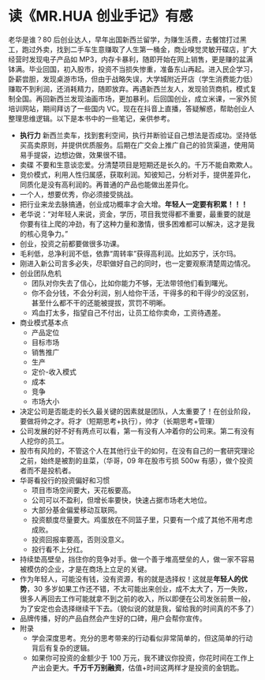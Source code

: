 # 读《MR.HUA 创业手记》有感


老华是谁？80 后创业达人，早年出国新西兰留学，为赚生活费，去餐馆打过黑工，跑过外卖，找到二手车生意赚取了人生第一桶金，商业嗅觉灵敏开碟店，扩大经营时发现电子产品如 MP3，内存卡暴利，随即开始在网上销售，更是赚的盆满钵满。毕业回国，初入股市，投资不当损失惨重，准备东山再起。进入民企学习，卧薪尝胆，发现桌游市场，但由于战略失误，大学城附近开店（学生消费能力低）赚取不到利润，还消耗精力，随即放弃。再遇新西兰友人，发现验货商机，模式复制全国。再回新西兰发现油画市场，更加暴利。后回国创业，成立米课，一家外贸培训网站，期间拜访了一些国内 VC。现在在抖音上直播，答疑解惑，帮助创业人整理思维逻辑。以下是本书中的一些笔记，亲供参考。

- **执行力** 新西兰卖车，找到套利空间，执行并断验证自己想法是否成功。坚持低买高卖原则，并提供优质服务。后期在广交会上推广自己的验货渠道，使用简易手提袋，边想边做，效果很不错。
- 卖碟 不要和生意谈恋爱。分清楚项目是短期还是长久的。千万不能自欺欺人。
- 竞价模式，利用人性归属感，获取利润。知彼知己，分析对手，提供差异化，同质化是没有高利润的。再普通的产品也能做出差异化。
- 一个人，想要优秀，你必须接受挑战。
- 把行业来龙去脉搞通，创业成功概率才会大增。**年轻人一定要有积累！！！**
- 老华说：“对年轻人来说，资金，学历，项目我觉得都不重要，最重要的就是你要有往上爬的冲劲，有了这种力量和激情，很多困难都可以解决，这才是我的核心竞争力。”
- 创业，投资之前都要做很多功课。
- 毛利低，总净利润不低，依靠“周转率”获得高利润。比如苏宁，沃尔玛。
- 刚进入新公司言多必失，尽职做好自己的同时，也一定要观察清楚周边情况。
- 创业团队危机
  - 团队对你失去了信心，比如你能力不够，无法带领他们看到曙光。
  - 你不会分钱，不会分利润，别人给你干活，干得多的和干得少的没区别，甚至什么都不干的还能被提拔，赏罚不明晰。
  - 鸡血打太多，指望自己不付出，让员工给你卖命，工资待遇差。
- 商业模式基本点
  - 产品定位
  - 目标市场
  - 销售推广
  - 生产
  - 定价-收入模式
  - 成本
  - 竞争
  - 市场大小
- 决定公司是否能走的长久最关键的因素就是团队，人太重要了！在创业阶段，要做将帅之才。将才（短期思考+执行），帅才（长期思考+管理）
- 公司发展的好不好有两点可以看，第一有没有人冲着你的公司来。第二有没有人挖你的员工。
- 股市有风险的，不管这个人在其他行业干的如何，在没有自己的一套研究理论之前，始终是被割的韭菜，（华哥，09 年在股市亏损 500w 有感），做个投资者而不是投机者。
- 华哥看投行的投资偏好和习惯
  - 项目市场空间要大，天花板要高。
  - 公司可以不盈利，但增长率要快，快速占据市场老大地位。
  - 大部分基金偏爱移动互联网。
  - 投资额度尽量要大。鸡蛋放在不同篮子里，只要有一个成了其他不用考虑成败。
  - 投资回报率要高，否则没意义。
  - 投行看不上分红。
- 持续垫高壁垒，挡住你的竞争对手。做一个善于堆高壁垒的人，做一家不容易被模仿的企业，才是在商场上立足的关键。
- 作为年轻人，可能没有钱，没有资源，有的就是选择权！这就是**年轻人的优势**，30 多岁如果工作还不错，不太可能出来创业，成不太大了，万一失败，很多人再回去工作可能就拿不到之前的收入，所以即便在公司发张前景一般，为了安定也会选择继续干下去。（貌似说的就是我，留给我的时间真的不多了）
- 品牌传播，好的产品自然会产生好的口碑，用户会帮你宣传。
- 附录
  - 学会深度思考。充分的思考带来的行动看似非常简单的，但这简单的行动背后有复杂的逻辑。
  - 如果你可投资的金额少于 100 万元，我不建议你投资，你花时间在工作上产出会更大。**千万千万别融资**，估值+时间这两样才是投资的金钥匙。
